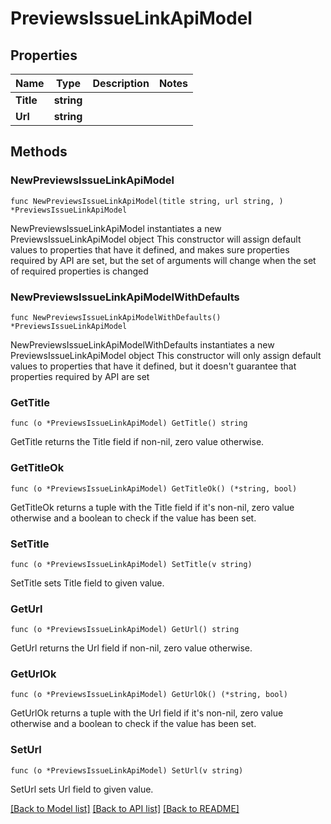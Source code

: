 # PreviewsIssueLinkApiModel

## Properties

Name | Type | Description | Notes
------------ | ------------- | ------------- | -------------
**Title** | **string** |  | 
**Url** | **string** |  | 

## Methods

### NewPreviewsIssueLinkApiModel

`func NewPreviewsIssueLinkApiModel(title string, url string, ) *PreviewsIssueLinkApiModel`

NewPreviewsIssueLinkApiModel instantiates a new PreviewsIssueLinkApiModel object
This constructor will assign default values to properties that have it defined,
and makes sure properties required by API are set, but the set of arguments
will change when the set of required properties is changed

### NewPreviewsIssueLinkApiModelWithDefaults

`func NewPreviewsIssueLinkApiModelWithDefaults() *PreviewsIssueLinkApiModel`

NewPreviewsIssueLinkApiModelWithDefaults instantiates a new PreviewsIssueLinkApiModel object
This constructor will only assign default values to properties that have it defined,
but it doesn't guarantee that properties required by API are set

### GetTitle

`func (o *PreviewsIssueLinkApiModel) GetTitle() string`

GetTitle returns the Title field if non-nil, zero value otherwise.

### GetTitleOk

`func (o *PreviewsIssueLinkApiModel) GetTitleOk() (*string, bool)`

GetTitleOk returns a tuple with the Title field if it's non-nil, zero value otherwise
and a boolean to check if the value has been set.

### SetTitle

`func (o *PreviewsIssueLinkApiModel) SetTitle(v string)`

SetTitle sets Title field to given value.


### GetUrl

`func (o *PreviewsIssueLinkApiModel) GetUrl() string`

GetUrl returns the Url field if non-nil, zero value otherwise.

### GetUrlOk

`func (o *PreviewsIssueLinkApiModel) GetUrlOk() (*string, bool)`

GetUrlOk returns a tuple with the Url field if it's non-nil, zero value otherwise
and a boolean to check if the value has been set.

### SetUrl

`func (o *PreviewsIssueLinkApiModel) SetUrl(v string)`

SetUrl sets Url field to given value.



[[Back to Model list]](../README.md#documentation-for-models) [[Back to API list]](../README.md#documentation-for-api-endpoints) [[Back to README]](../README.md)



